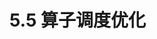 <!--Copyright © Microsoft Corporation. All rights reserved.
  适用于[License](https://github.com/microsoft/AI-System/blob/main/LICENSE)版权许可-->

# 5.5 算子调度优化